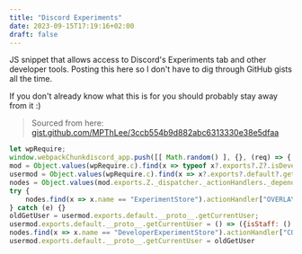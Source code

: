 ```yaml
---
title: "Discord Experiments"
date: 2023-09-15T17:19:16+02:00
draft: false
---
```


JS snippet that allows access to Discord's Experiments tab and other developer tools. Posting this here so I don't have to dig through GitHub gists all the time.

<!--more-->

If you don't already know what this is for you should probably stay away from it :)

> Sourced from here: [gist.github.com/MPThLee/3ccb554b9d882abc6313330e38e5dfaa](https://gist.github.com/MPThLee/3ccb554b9d882abc6313330e38e5dfaa?permalink_comment_id=4404323)

```js
let wpRequire;
window.webpackChunkdiscord_app.push([[ Math.random() ], {}, (req) => { wpRequire = req; }]);
mod = Object.values(wpRequire.c).find(x => typeof x?.exports?.Z?.isDeveloper !== "undefined");
usermod = Object.values(wpRequire.c).find(x => x?.exports?.default?.getUsers)
nodes = Object.values(mod.exports.Z._dispatcher._actionHandlers._dependencyGraph.nodes)
try {
    nodes.find(x => x.name == "ExperimentStore").actionHandler["OVERLAY_INITIALIZE"]({user: {flags: 1}})
} catch (e) {}
oldGetUser = usermod.exports.default.__proto__.getCurrentUser;
usermod.exports.default.__proto__.getCurrentUser = () => ({isStaff: () => true})
nodes.find(x => x.name == "DeveloperExperimentStore").actionHandler["CONNECTION_OPEN"]()
usermod.exports.default.__proto__.getCurrentUser = oldGetUser
```
